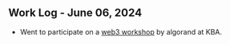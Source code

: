## Work Log - June 06, 2024

- Went to participate on a [web3 workshop](<../../Road2Web3/Garage/Algorand Handbook Transitioning To Web3.pdf>) by algorand at KBA.